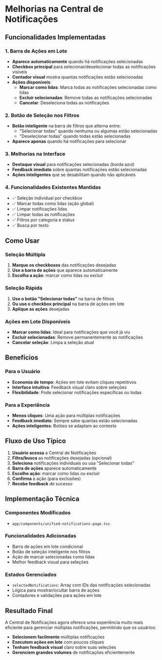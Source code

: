 # Melhorias na Central de Notificações

## Funcionalidades Implementadas

### 1. Barra de Ações em Lote
- **Aparece automaticamente** quando há notificações selecionadas
- **Checkbox principal** para selecionar/deselecionar todas as notificações visíveis
- **Contador visual** mostra quantas notificações estão selecionadas
- **Ações disponíveis**:
  - **Marcar como lidas**: Marca todas as notificações selecionadas como lidas
  - **Excluir selecionadas**: Remove todas as notificações selecionadas
  - **Cancelar**: Deseleciona todas as notificações

### 2. Botão de Seleção nos Filtros
- **Botão inteligente** na barra de filtros que alterna entre:
  - "Selecionar todas" quando nenhuma ou algumas estão selecionadas
  - "Deselecionar todas" quando todas estão selecionadas
- **Aparece apenas** quando há notificações para selecionar

### 3. Melhorias na Interface
- **Destaque visual** para notificações selecionadas (borda azul)
- **Feedback imediato** sobre quantas notificações estão selecionadas
- **Ações inteligentes** que se desabilitam quando não aplicáveis

### 4. Funcionalidades Existentes Mantidas
- ✅ Seleção individual por checkbox
- ✅ Marcar todas como lidas (ação global)
- ✅ Limpar notificações lidas
- ✅ Limpar todas as notificações
- ✅ Filtros por categoria e status
- ✅ Busca por texto

## Como Usar

### Seleção Múltipla
1. **Marque os checkboxes** das notificações desejadas
2. **Use a barra de ações** que aparece automaticamente
3. **Escolha a ação**: marcar como lidas ou excluir

### Seleção Rápida
1. **Use o botão "Selecionar todas"** na barra de filtros
2. **Ou use o checkbox principal** na barra de ações em lote
3. **Aplique as ações** desejadas

### Ações em Lote Disponíveis
- **Marcar como lidas**: Ideal para notificações que você já viu
- **Excluir selecionadas**: Remove permanentemente as notificações
- **Cancelar seleção**: Limpa a seleção atual

## Benefícios

### Para o Usuário
- **Economia de tempo**: Ações em lote evitam cliques repetitivos
- **Interface intuitiva**: Feedback visual claro sobre seleções
- **Flexibilidade**: Pode selecionar notificações específicas ou todas

### Para a Experiência
- **Menos cliques**: Uma ação para múltiplas notificações
- **Feedback imediato**: Sempre sabe quantas estão selecionadas
- **Ações inteligentes**: Botões se adaptam ao contexto

## Fluxo de Uso Típico

1. **Usuário acessa** a Central de Notificações
2. **Filtra/busca** as notificações desejadas (opcional)
3. **Seleciona** notificações individuais ou usa "Selecionar todas"
4. **Barra de ações** aparece automaticamente
5. **Escolhe ação**: marcar como lidas ou excluir
6. **Confirma** a ação (para exclusões)
7. **Recebe feedback** de sucesso

## Implementação Técnica

### Componentes Modificados
- `app/components/unified-notifications-page.tsx`

### Funcionalidades Adicionadas
- Barra de ações em lote condicional
- Botão de seleção inteligente nos filtros
- Ação de marcar selecionadas como lidas
- Melhor feedback visual para seleções

### Estados Gerenciados
- `selectedNotifications`: Array com IDs das notificações selecionadas
- Lógica para mostrar/ocultar barra de ações
- Contadores e validações para ações em lote

## Resultado Final

A Central de Notificações agora oferece uma experiência muito mais eficiente para gerenciar múltiplas notificações, permitindo que os usuários:

- **Selecionem facilmente** múltiplas notificações
- **Executem ações em lote** com poucos cliques
- **Tenham feedback visual** claro sobre suas seleções
- **Gerenciem grandes volumes** de notificações eficientemente